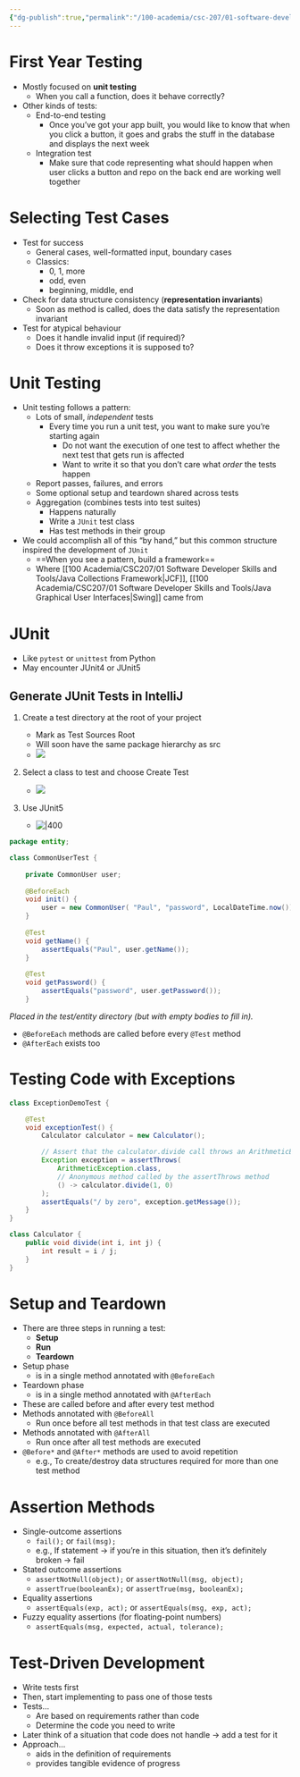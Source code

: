 ```yaml
---
{"dg-publish":true,"permalink":"/100-academia/csc-207/01-software-developer-skills-and-tools/unit-testing/","tags":["#lecture","#note","cs","java","university"],"created":"2024-09-29T14:49:12.000-07:00","updated":"2024-10-03T19:36:40.117-07:00"}
---
```



# First Year Testing

- Mostly focused on **unit testing**
    - When you call a function, does it behave correctly?
- Other kinds of tests:
    - End-to-end testing
        - Once you’ve got your app built, you would like to know that when you click a button, it goes and grabs the stuff in the database and displays the next week
    - Integration test
        - Make sure that code representing what should happen when user clicks a button and repo on the back end are working well together

# Selecting Test Cases

- Test for success
    - General cases, well-formatted input, boundary cases
    - Classics:
        - 0, 1, more
        - odd, even
        - beginning, middle, end
- Check for data structure consistency (**representation invariants**)
    - Soon as method is called, does the data satisfy the representation invariant
- Test for atypical behaviour
    - Does it handle invalid input (if required)?
    - Does it throw exceptions it is supposed to?

# Unit Testing

- Unit testing follows a pattern:
    - Lots of small, *independent* tests
        - Every time you run a unit test, you want to make sure you’re starting again
            - Do not want the execution of one test to affect whether the next test that gets run is affected
            - Want to write it so that you don’t care what *order* the tests happen
    - Report passes, failures, and errors
    - Some optional setup and teardown shared across tests
    - Aggregation (combines tests into test suites)
        - Happens naturally
        - Write a `JUnit` test class
        - Has test methods in their group
- We could accomplish all of this “by hand,” but this common structure inspired the development of `JUnit`
    - ==When you see a pattern, build a framework==
    - Where [[100 Academia/CSC207/01 Software Developer Skills and Tools/Java Collections Framework\|JCF]], [[100 Academia/CSC207/01 Software Developer Skills and Tools/Java Graphical User Interfaces\|Swing]] came from

# JUnit

- Like `pytest` or `unittest` from Python
- May encounter JUnit4 or JUnit5

## Generate JUnit Tests in IntelliJ

1. Create a test directory at the root of your project
    - Mark as Test Sources Root
    - Will soon have the same package hierarchy as src
    - ![](https://i.imgur.com/NmSl2Qs.png)

2. Select a class to test and choose Create Test
    - ![](https://i.imgur.com/o61mZ7S.png)

3. Use JUnit5
    - ![|400](https://i.imgur.com/mAK6Iz3.png)

```java
package entity; 

class CommonUserTest { 
    
    private CommonUser user; 
    
    @BeforeEach 
    void init() { 
        user = new CommonUser( "Paul", "password", LocalDateTime.now()); 
    } 
    
    @Test 
    void getName() { 
        assertEquals("Paul", user.getName()); 
    } 
    
    @Test 
    void getPassword() { 
        assertEquals("password", user.getPassword()); 
    } 
```

*Placed in the test/entity directory (but with empty bodies to fill in).*

- `@BeforeEach` methods are called before every `@Test` method
- `@AfterEach` exists too

# Testing Code with Exceptions

```java file:ExceptionDemoTest.java
class ExceptionDemoTest {

    @Test
    void exceptionTest() {
        Calculator calculator = new Calculator();

        // Assert that the calculator.divide call throws an ArithmeticException
        Exception exception = assertThrows(
            ArithmeticException.class,
            // Anonymous method called by the assertThrows method
            () -> calculator.divide(1, 0)
        );
        assertEquals("/ by zero", exception.getMessage());
    }
}
```

```java file:Calculator.java
class Calculator {
    public void divide(int i, int j) {
        int result = i / j;
    }
}
```

# Setup and Teardown

- There are three steps in running a test:
    - **Setup**
    - **Run**
    - **Teardown**
- Setup phase
    - is in a single method annotated with `@BeforeEach`
- Teardown phase
    - is in a single method annotated with `@AfterEach`
- These are called before and after every test method
- Methods annotated with `@BeforeAll`
    - Run once before all test methods in that test class are executed
- Methods annotated with `@AfterAll`
    - Run once after all test methods are executed
- `@Before*` and `@After*` methods are used to avoid repetition
    - e.g., To create/destroy data structures required for more than one test method

# Assertion Methods

- Single-outcome assertions
    - `fail();` or `fail(msg);`
    - e.g., If statement → if you’re in this situation, then it’s definitely broken → fail
- Stated outcome assertions
    - `assertNotNull(object);` or `assertNotNull(msg, object);`
    - `assertTrue(booleanEx);` or `assertTrue(msg, booleanEx);`
- Equality assertions
    - `assertEquals(exp, act);` or `assertEquals(msg, exp, act);`
- Fuzzy equality assertions (for floating-point numbers)
    - `assertEquals(msg, expected, actual, tolerance);`

# Test-Driven Development

- Write tests first
- Then, start implementing to pass one of those tests
- Tests…
    - Are based on requirements rather than code
    - Determine the code you need to write
- Later think of a situation that code does not handle → add a test for it
- Approach…
    - aids in the definition of requirements
    - provides tangible evidence of progress